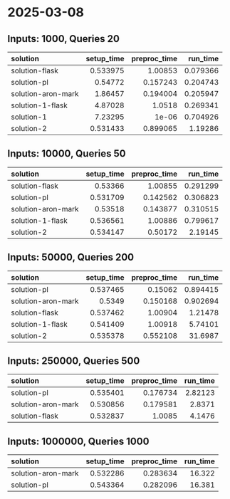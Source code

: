 # 2025-03-08

## Inputs: 1000, Queries 20

| solution           |   setup_time |   preproc_time |   run_time |
|:-------------------|-------------:|---------------:|-----------:|
| solution-flask     |     0.533975 |       1.00853  |   0.079366 |
| solution-pl        |     0.54772  |       0.157243 |   0.204743 |
| solution-aron-mark |     1.86457  |       0.194004 |   0.205947 |
| solution-1-flask   |     4.87028  |       1.0518   |   0.269341 |
| solution-1         |     7.23295  |       1e-06    |   0.704926 |
| solution-2         |     0.531433 |       0.899065 |   1.19286  |

## Inputs: 10000, Queries 50

| solution           |   setup_time |   preproc_time |   run_time |
|:-------------------|-------------:|---------------:|-----------:|
| solution-flask     |     0.53366  |       1.00855  |   0.291299 |
| solution-pl        |     0.531709 |       0.142562 |   0.306823 |
| solution-aron-mark |     0.53518  |       0.143877 |   0.310515 |
| solution-1-flask   |     0.536561 |       1.00886  |   0.799617 |
| solution-2         |     0.534147 |       0.50172  |   2.19145  |

## Inputs: 50000, Queries 200

| solution           |   setup_time |   preproc_time |   run_time |
|:-------------------|-------------:|---------------:|-----------:|
| solution-pl        |     0.537465 |       0.15062  |   0.894415 |
| solution-aron-mark |     0.5349   |       0.150168 |   0.902694 |
| solution-flask     |     0.537462 |       1.00904  |   1.21478  |
| solution-1-flask   |     0.541409 |       1.00918  |   5.74101  |
| solution-2         |     0.535378 |       0.552108 |  31.6987   |

## Inputs: 250000, Queries 500

| solution           |   setup_time |   preproc_time |   run_time |
|:-------------------|-------------:|---------------:|-----------:|
| solution-pl        |     0.535401 |       0.176734 |    2.82123 |
| solution-aron-mark |     0.530856 |       0.179581 |    2.8371  |
| solution-flask     |     0.532837 |       1.0085   |    4.1476  |

## Inputs: 1000000, Queries 1000

| solution           |   setup_time |   preproc_time |   run_time |
|:-------------------|-------------:|---------------:|-----------:|
| solution-aron-mark |     0.532286 |       0.283634 |     16.322 |
| solution-pl        |     0.543364 |       0.282096 |     16.381 |